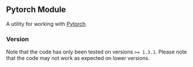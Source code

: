 ## Pytorch Module

A utility for working with [Pytorch](https://pytorch.org/).

### Version

Note that the code has only been tested on versions `>= 1.3.1`. 
Please note that the code may not work as expected on lower versions. 

